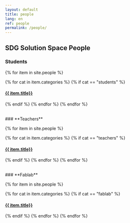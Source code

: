 ```yaml
---
layout: default
title: people
lang: en
ref: people
permalink: /people/
---
```


## SDG Solution Space People

### **Students**

{% for item in site.people %}
<!--- <h4><a href="{{item.url}}">{{ item.title}}</a></h4> -->
{% for cat in item.categories %}
{% if cat == "students" %}<p><h4><a href="{{item.url}}">{{ item.title}}</a></h4></p>{% endif %}
{% endfor %}
{% endfor %}

<br>
### **Teachers**

{% for item in site.people %}
<!--- <h4></h4> -->
{% for cat in item.categories %}
{% if cat == "teachers" %}<p><h4><a href="{{item.url}}">{{ item.title}}</a></h4></p>{% endif %}
{% endfor %}
{% endfor %}

<br>
### **Fablab**

{% for item in site.people %}
<!--- <h4><a href="{{item.url}}">{{ item.title}}</a></h4> -->
{% for cat in item.categories %}
{% if cat == "fablab" %}<p><h4><a href="{{item.url}}">{{ item.title}}</a></h4></p>{% endif %}
{% endfor %}
{% endfor %}
